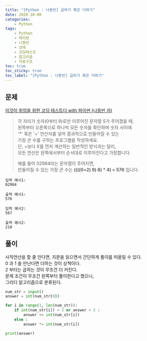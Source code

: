 ```yaml
---
title: "[Python : 나동빈] 곱하기 혹은 더하기"
date: 2020-10-08
categories:
    - Python
tags:
    - Python
    - 파이썬
    - 나동빈
    - 코테
    - 코딩테스트
    - 알고리즘
    - 자료구조
toc: true
toc_sticky: true
toc_label: "[Python : 나동빈] 곱하기 혹은 더하기"
---
```

## 문제
[이것이 취업을 위한 코딩 테스트다 with 파이썬 (나동빈 저)](https://youtu.be/2zjoKjt97vQ?list=PLRx0vPvlEmdAghTr5mXQxGpHjWqSz0dgC&t=1158)  
  
> 각 자리가 숫자(0부터 9)로만 이루어진 문자열 S가 주어졌을 때,  
> 왼쪽부터 오른쪽으로 하나씩 모든 숫자를 확인하며 숫자 사이에  
> '*' 혹은 '+' 연산자를 넣어 결과적으로 만들어질 수 있는  
> 가장 큰 수를 구하는 프로그램을 작성하세요.  
> 단, +보다 X를 먼저 계산하는 일반적인 방식과는 달리,  
> 모든 연산은 왼쪽에서부터 순서대로 이루어진다고 가정합니다.  
>   
> 예를 들어 02984라는 문자열이 주어지면,  
> 만들어질 수 있는 가장 큰 수는 **((((0+2) 9) 8) * 4) = 576** 입니다.  

```
입력 예시1:
02984

출력 예시1:
576

입력 예시2:
567

출력 예시2:
210
```

## 풀이
사칙연산을 할 줄 안다면, 지문을 읽으면서 간단하게 풀이를 떠올릴 수 있다.  
0 과 1 을 만난다면 더하는 것이 상책이다.  
2 부터는 곱하는 것이 무조건 더 커진다.  
문제 조건이 무조건 왼쪽부터 풀이한다고 했으니,  
그리디 알고리즘으로 분류된다.  

```python
num_str = input()
answer = int(num_str[0])

for i in range(1, len(num_str)):
    if int(num_str[i]) < 2 or answer < 2 :
        answer += int(num_str[i])
    else :
        answer *= int(num_str[i])

print(answer)
```
